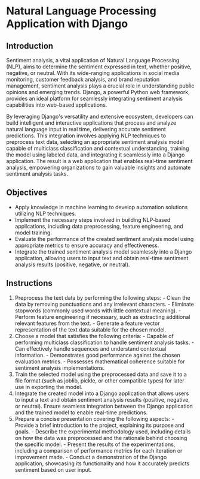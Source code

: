 # Natural Language Processing Application with Django

## Introduction
  Sentiment analysis, a vital application of Natural Language Processing (NLP), aims to determine the sentiment expressed in text, whether positive, negative, or neutral. With its wide-ranging applications in social media monitoring, customer feedback analysis, and brand reputation management, sentiment analysis plays a crucial role in understanding public opinions and emerging trends. Django, a powerful Python web framework, provides an ideal platform for seamlessly integrating sentiment analysis capabilities into web-based applications.
  
  By leveraging Django's versatility and extensive ecosystem, developers can build intelligent and interactive applications that process and analyze natural language input in real time, delivering accurate sentiment predictions. This integration involves applying NLP techniques to preprocess text data, selecting an appropriate sentiment analysis model capable of multiclass classification and contextual understanding, training the model using labeled data, and integrating it seamlessly into a Django application. The result is a web application that enables real-time sentiment analysis, empowering organizations to gain valuable insights and automate sentiment analysis tasks.

## Objectives
  - Apply knowledge in machine learning to develop automation solutions utilizing NLP techniques.
  - Implement the necessary steps involved in building NLP-based applications, including data preprocessing, feature engineering, and model training.
  - Evaluate the performance of the created sentiment analysis model using appropriate metrics to ensure accuracy and effectiveness.
  - Integrate the trained sentiment analysis model seamlessly into a Django application, allowing users to input text and obtain real-time sentiment analysis results (positive, negative, or neutral).

## Instructions
  1. Preprocess the text data by performing the following steps:
    - Clean the data by removing punctuations and any irrelevant characters.
    - Eliminate stopwords (commonly used words with little contextual meaning).
    - Perform feature engineering if necessary, such as extracting additional relevant features from the text.
    - Generate a feature vector representation of the text data suitable for the chosen model.
  2. Choose a model that satisfies the following criteria:
    - Capable of performing multiclass classification to handle sentiment analysis tasks.
    - Can effectively handle sequences and understand contextual information.
    - Demonstrates good performance against the chosen evaluation metrics.
    - Possesses mathematical coherence suitable for sentiment analysis implementations.
  3. Train the selected model using the preprocessed data and save it to a file format (such as joblib, pickle, or other compatible types) for later use in exporting the model.
  4. Integrate the created model into a Django application that allows users to input a text and obtain sentiment analysis results (positive, negative, or neutral). Ensure seamless integration between the Django application and the trained model to enable real-time predictions.
  5. Prepare a concise presentation covering the following aspects:
    - Provide a brief introduction to the project, explaining its purpose and goals.
    - Describe the experimental methodology used, including details on how the data was preprocessed and the rationale behind choosing the specific model.
    - Present the results of the experimentations, including a comparison of performance metrics for each iteration or improvement made.
    - Conduct a demonstration of the Django application, showcasing its functionality and how it accurately predicts sentiment based on user input.
